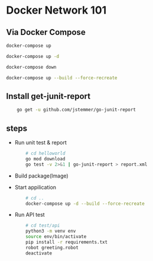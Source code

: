# Docker Network 101

## Via Docker Compose

```sh
docker-compose up
```

```sh
docker-compose up -d
```

```sh
docker-compose down
```

```sh
docker-compose up --build --force-recreate
```

## Install get-junit-report
```sh
    go get -u github.com/jstemmer/go-junit-report
```

## steps

- Run unit test & report

    ```sh
        # cd helloworld
        go mod download
        go test -v 2>&1 | go-junit-report > report.xml
    ```
- Build package(Image)
- Start appilication

    ```sh
        # cd ..
        docker-compose up -d --build --force-recreate
    ```

- Run API test

    ```sh
        # cd test/api
        python3 -m venv env
        source env/bin/activate
        pip install -r requirements.txt
        robot greeting.robot
        deactivate
    ```
